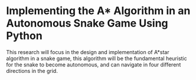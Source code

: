 # Implementing the A* Algorithm in an Autonomous Snake Game Using Python
This research will focus in the design and implementation of A*star algorithm in a snake game, this algorithm will be the fundamental heuristic for the snake to become autonomous, and can navigate in four different directions in the grid. 


